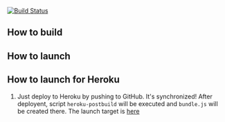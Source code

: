 [![Build Status](https://travis-ci.org/olegkleiman/CityMovements.svg?branch=master)](https://travis-ci.org/olegkleiman/CityMovements)

## How to build
## How to launch
## How to launch for Heroku
1.  Just deploy to Heroku by pushing to GitHub. It's synchronized! After deployent, script <code>heroku-postbuild</code> will be executed and <code>bundle.js</code> will be created there. The launch target is [here](https://tlvmovements.herokuapp.com/dist/)

